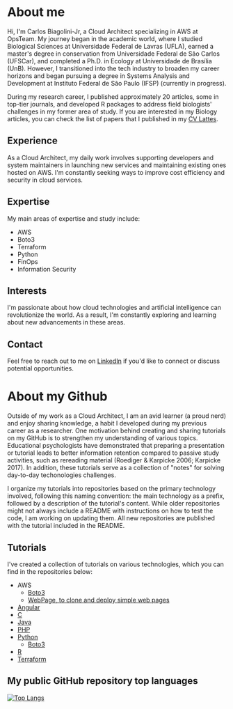 # About me

Hi, I'm Carlos Biagolini-Jr, a Cloud Architect specializing in AWS at OpsTeam. My journey began in the academic world, where I studied Biological Sciences at Universidade Federal de Lavras (UFLA), earned a master's degree in conservation from Universidade Federal de São Carlos (UFSCar), and completed a Ph.D. in Ecology at Universidade de Brasília (UnB). However, I transitioned into the tech industry to broaden my career horizons and began pursuing a degree in Systems Analysis and Development at Instituto Federal de São Paulo (IFSP) (currently in progress).

During my research career, I published approximately 20 articles, some in top-tier journals, and developed R packages to address field biologists' challenges in my former area of study. If you are interested in my Biology articles, you can check the list of papers that I published in my [CV Lattes](http://lattes.cnpq.br/4086237188108947).

## Experience

As a Cloud Architect, my daily work involves supporting developers and system maintainers in launching new services and maintaining existing ones hosted on AWS. I'm constantly seeking ways to improve cost efficiency and security in cloud services.

## Expertise
My main areas of expertise and study include:
- AWS
- Boto3
- Terraform
- Python
- FinOps
- Information Security

## Interests

I'm passionate about how cloud technologies and artificial intelligence can revolutionize the world. As a result, I'm constantly exploring and learning about new advancements in these areas.

## Contact
Feel free to reach out to me on [LinkedIn](https://www.linkedin.com/in/carlos-biagolini-jr-607b9795/) if you'd like to connect or discuss potential opportunities.


# About my Github

Outside of my work as a Cloud Architect, I am an avid learner (a proud nerd) and enjoy sharing knowledge, a habit I developed during my previous career as a researcher. One motivation behind creating and sharing tutorials on my GitHub is to strengthen my understanding of various topics. Educational psychologists have demonstrated that preparing a presentation or tutorial leads to better information retention compared to passive study activities, such as rereading material (Roediger & Karpicke 2006; Karpicke 2017). In addition, these tutorials serve as a collection of "notes" for solving day-to-day techonologies challenges.

I organize my tutorials into repositories based on the primary technology involved, following this naming convention: the main technology as a prefix, followed by a description of the tutorial's content. While older repositories might not always include a README with instructions on how to test the code, I am working on updating them. All new repositories are published with the tutorial included in the README. 

## Tutorials

I've created a collection of tutorials on various technologies, which you can find in the repositories below:

- AWS
  - [Boto3](https://github.com/biagolini/Boto3)
  - [WebPage, to clone and deploy simple web pages](https://github.com/biagolini/WebPages)
- [Angular](https://github.com/biagolini/Angular)
- [C](https://github.com/biagolini/C)
- [Java](https://github.com/biagolini/Java)
- [PHP](https://github.com/biagolini/Php)
- [Python](https://github.com/biagolini/Python)
  - [Boto3](https://github.com/biagolini/Boto3)
- [R](https://github.com/biagolini/R)
- [Terraform](https://github.com/biagolini/Terraform)




## My public GitHub repository top languages 
[![Top Langs](https://github-readme-stats.vercel.app/api/top-langs/?username=biagolini&hide_progress=true)](https://github.com/biagolini/github-readme-stats)




